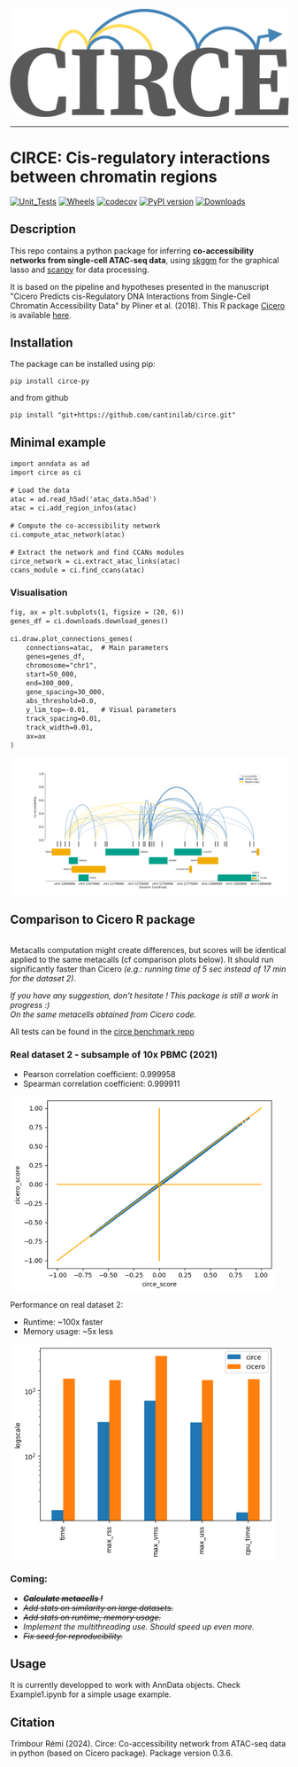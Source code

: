 <p align="center">
  <picture>
    <source media="(prefers-color-scheme: dark)" srcset="https://raw.githubusercontent.com/cantinilab/circe/main/logo_dark_theme.svg" width="600">
    <source media="(prefers-color-scheme: light)" srcset="https://raw.githubusercontent.com/cantinilab/circe/main/logo.svg" width="600">
    <img alt="Circe logo" src="https://raw.githubusercontent.com/cantinilab/circe/main/logo.svg" width="600">
  </picture>
</p>

-----------------
# CIRCE: Cis-regulatory interactions between chromatin regions
[![Unit_Tests](https://github.com/cantinilab/circe/actions/workflows/codecov.yaml/badge.svg)](https://github.com/cantinilab/circe/actions/workflows/codecov.yaml)
[![Wheels](https://github.com/cantinilab/Circe/actions/workflows/wheels.yml/badge.svg)](https://github.com/cantinilab/Circe/actions/workflows/wheels.yml)
[![codecov](https://codecov.io/gh/cantinilab/circe/graph/badge.svg?token=0OIFAP28D7)](https://codecov.io/gh/cantinilab/circe)
[![PyPI version](https://img.shields.io/pypi/v/circe-py?color=blue)](https://img.shields.io/pypi/v/circe-py)
[![Downloads](https://static.pepy.tech/badge/circe-py/month)](https://pepy.tech/project/circe-py)

## Description
This repo contains a python package for inferring **co-accessibility networks from single-cell ATAC-seq data**, using [skggm](https://www.github.com/skggm/skggm) for the graphical lasso and [scanpy](https://www.github.com/theislab/scanpy) for data processing.

It is based on the pipeline and hypotheses presented in the manuscript "Cicero Predicts cis-Regulatory DNA Interactions from Single-Cell Chromatin Accessibility Data" by Pliner et al. (2018). This R package [Cicero](https://cole-trapnell-lab.github.io/cicero-release/) is available [here](https://www.github.com/cole-trapnell-lab/cicero-release).
## Installation
The package can be installed using pip:
```
pip install circe-py
```
 and from github
```
pip install "git+https://github.com/cantinilab/circe.git"
```

## Minimal example
```
import anndata as ad
import circe as ci

# Load the data
atac = ad.read_h5ad('atac_data.h5ad')
atac = ci.add_region_infos(atac)

# Compute the co-accessibility network
ci.compute_atac_network(atac)

# Extract the network and find CCANs modules
circe_network = ci.extract_atac_links(atac)
ccans_module = ci.find_ccans(atac)
```

### Visualisation
```
fig, ax = plt.subplots(1, figsize = (20, 6))
genes_df = ci.downloads.download_genes()

ci.draw.plot_connections_genes(
    connections=atac,  # Main parameters
    genes=genes_df,
    chromosome="chr1",
    start=50_000,
    end=300_000,
    gene_spacing=30_000,
    abs_threshold=0.0,
    y_lim_top=-0.01,   # Visual parameters
    track_spacing=0.01,
    track_width=0.01,
    ax=ax
)
```
<img src="https://github.com/cantinilab/circe/raw/main/Figures/circe_figure_genes_access.png" align="center"/>

## Comparison to Cicero R package
<br> Metacalls computation might create differences, but scores will be identical applied to the same metacalls (cf comparison plots below). It should run significantly faster than Cicero _(e.g.: running time of 5 sec instead of 17 min for the dataset 2)_.

_If you have any suggestion, don't hesitate ! This package is still a work in progress :)_
<br> *On the same metacells obtained from Cicero code.*

All tests can be found in the [circe benchmark repo](https://github.com/cantinilab/Circe_reproducibility)

### Real dataset 2 - subsample of 10x PBMC (2021)
- Pearson correlation coefficient: 0.999958
- Spearman correlation coefficient: 0.999911
<img src="https://github.com/cantinilab/circe/raw/main/Figures/correlation_real_dataset2.png" align="center" width="480"/>

Performance on real dataset 2:
- Runtime: ~100x faster
- Memory usage: ~5x less
<img src="https://github.com/cantinilab/circe/raw/main/Figures/perf_real_dataset2.png" align="center" width="480"/>

### Coming:

- ~~_**Calculate metacells !**_~~
- ~~_Add stats on similarity on large datasets._~~
- ~~_Add stats on runtime, memory usage._~~
- _Implement the multithreading use. Should speed up even more._
- ~~_Fix seed for reproducibility._~~

## Usage
It is currently developped to work with AnnData objects. Check Example1.ipynb for a simple usage example.

## Citation
Trimbour Rémi (2024). Circe: Co-accessibility network from ATAC-seq data in python (based on Cicero package). Package version 0.3.6.

